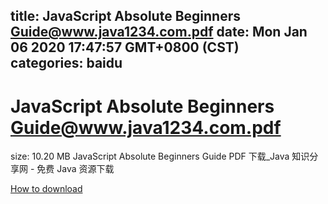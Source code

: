 
title: JavaScript Absolute Beginners Guide@www.java1234.com.pdf
date: Mon Jan 06 2020 17:47:57 GMT+0800 (CST)    
categories: baidu
---

# JavaScript Absolute Beginners Guide@www.java1234.com.pdf
size: 10.20 MB
 JavaScript Absolute Beginners Guide PDF 下载_Java 知识分享网 - 免费 Java 资源下载
 

[How to download](https://bpcam.bemobtrk.com/go/2ceec3aa-1ca2-46d6-b9ff-aaa5c184517c?jno=3350)